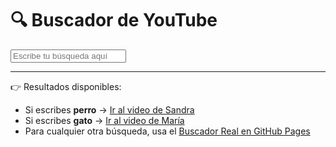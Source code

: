 # 🔍 Buscador de YouTube

<input type="text" placeholder="Escribe tu búsqueda aquí" />

---

👉 Resultados disponibles:

- Si escribes **perro** → [Ir al video de Sandra](https://youtu.be/VIDEO_PARA_SANDRA)  
- Si escribes **gato** → [Ir al video de María](https://youtu.be/VIDEO_PARA_MARIA)  
- Para cualquier otra búsqueda, usa el [Buscador Real en GitHub Pages](https://username.github.io)  
